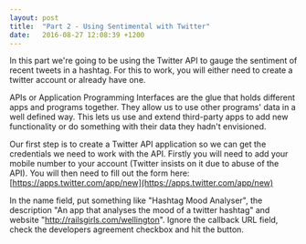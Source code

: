 ```yaml
---
layout: post
title:  "Part 2 - Using Sentimental with Twitter"
date:   2016-08-27 12:08:39 +1200
---
```


In this part we're going to be using the Twitter API to gauge the sentiment of recent tweets in a hashtag. For this to work, you will either need to create a twitter account or already have one.

APIs or Application Programming Interfaces are the glue that holds different apps and programs together. They allow us to use other programs' data in a well defined way. This lets us use and extend third-party apps to add new functionality or do something with their data they hadn't envisioned.

Our first step is to create a Twitter API application so we can get the credentials we need to work with the API. Firstly you will need to add your mobile number to your account (Twitter insists on it due to abuse of the API). You will then need to fill out the form here: [https://apps.twitter.com/app/new](https://apps.twitter.com/app/new)

In the name field, put something like "Hashtag Mood Analyser", the description "An app that analyses the mood of a twitter hashtag" and website "http://railsgirls.com/wellington". Ignore the callback URL field, check the developers agreement checkbox and hit the button.
